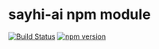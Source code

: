 # sayhi-ai npm module

[![Build Status](https://travis-ci.org/sayhi-ai/sayhi-npm.svg?branch=master)](https://travis-ci.org/sayhi-ai/sayhi-npm)
[![npm version](https://badge.fury.io/js/sayhi-ai.svg)](https://badge.fury.io/js/sayhi-ai)
